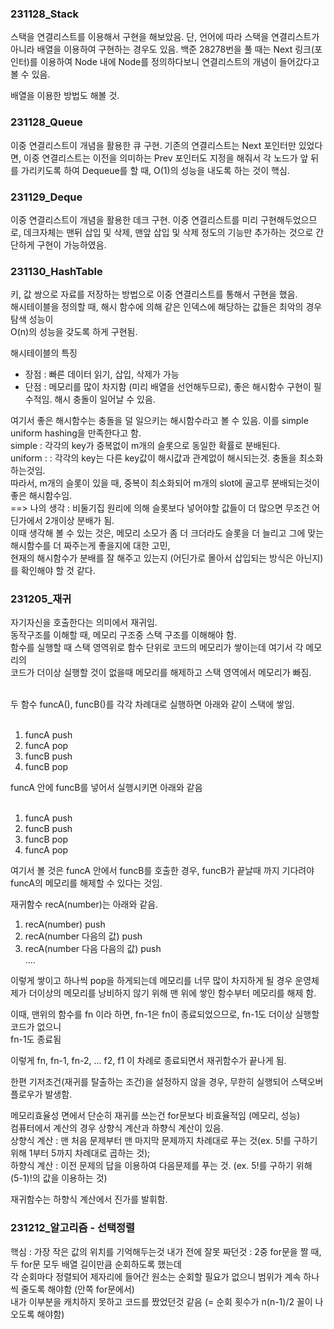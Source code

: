 <H3>231128_Stack</H3>
스택을 연결리스트를 이용해서 구현을 해보았음.
단, 언어에 따라 스택을 연결리스트가 아니라 배열을 이용하여 구현하는 경우도 있음.
백준 28278번을 풀 때는 Next 링크(포인터)를 이용하여 Node 내에 Node를 정의하다보니
연결리스트의 개념이 들어갔다고 볼 수 있음.

배열을 이용한 방법도 해볼 것.

<H3>231128_Queue</H3>
이중 연결리스트이 개념을 활용한 큐 구현.
기존의 연결리스트는 Next 포인터만 있었다면, 이중 연결리스트는 이전을 의미하는 Prev 포인터도
지정을 해줘서 각 노드가 앞 뒤를 가리키도록 하여 Dequeue를 할 때, O(1)의 성능을 내도록 하는 것이 핵심.

<H3>231129_Deque</H3>
이중 연결리스트이 개념을 활용한 데크 구현.
이중 연결리스트를 미리 구현해두었으므로, 데크자체는 맨뒤 삽입 및 삭제, 맨앞 삽입 및 삭제 정도의 기능만
추가하는 것으로 간단하게 구현이 가능하였음.

<H3>231130_HashTable</H3>
키, 값 쌍으로 자료를 저장하는 방법으로 이중 연결리스트를 통해서 구현을 했음.<br/>
해시테이블을 정의할 때, 해시 함수에 의해 같은 인덱스에 해당하는 값들은 최악의 경우 탐색 성능이 <br/>
O(n)의 성능을 갖도록 하게 구현됨.<br/>

해시테이블의 특징
- 장점 : 빠른 데이터 읽기, 삽입, 삭제가 가능
- 단점 : 메모리를 많이 차지함 (미리 배열을 선언해두므로), 좋은 해시함수 구현이 필수적임.
         해시 충돌이 일어날 수 있음.

여기서 좋은 해시함수는 충돌을 덜 일으키는 해시함수라고 볼 수 있음. 이를 simple uniform hashing을 만족한다고 함.<br/>
simple : 각각의 key가 중복없이 m개의 슬롯으로 동일한 확률로 분배된다.<br/>
uniform : : 각각의 key는 다른 key값이 해시값과 관계없이 해시되는것. 충돌을 최소화 하는것임.<br/>
따라서, m개의 슬롯이 있을 때, 중복이 최소화되어 m개의 slot에 골고루 분배되는것이 좋은 해시함수임.<br/>
==> 나의 생각 : 비둘기집 원리에 의해 슬롯보다 넣어야할 값들이 더 많으면 무조건 어딘가에서 2개이상 분배가 됨.<br/>
                이때 생각해 볼 수 있는 것은, 메모리 소모가 좀 더 크더라도 슬롯을 더 늘리고 그에 맞는 해시함수를 더 짜주는게 좋을지에 대한 고민,<br/>
                현재의 해시함수가 분배를 잘 해주고 있는지 (어딘가로 몰아서 삽입되는 방식은 아닌지)를 확인해야 할 것 같다.



<H3>231205_재귀</H3>
자기자신을 호출한다는 의미에서 재귀임.<br>
동작구조를 이해할 때, 메모리 구조중 스택 구조를 이해해야 함.<br>
함수를 실행할 때 스택 영역위로 함수 단위로 코드의 메모리가 쌓이는데 여기서 각 메모리의<br>
코드가 더이상 실행할 것이 없을때 메모리를 해제하고 스택 영역에서 메모리가 빠짐.<br><br>

두 함수 funcA(), funcB()를 각각 차례대로 실행하면 아래와 같이 스택에 쌓임.<br><br>

1. funcA push<br>
2. funcA pop<br>
3. funcB push<br>
4. funcB pop

funcA 안에 funcB를 넣어서 실행시키면 아래와 같음<br><br>

1. funcA push<br>
2. funcB push<br>
3. funcB pop<br>
4. funcA pop<br>

여기서 볼 것은 funcA 안에서 funcB를 호출한 경우, funcB가 끝날때 까지 기다려야 funcA의 메모리를
해제할 수 있다는 것임.


재귀함수 recA(number)는 아래와 같음.<br>

1. recA(number) push<br>
2. recA(number 다음의 값) push<br>
3. recA(number 다음 다음의 값) push<br>
....<br>

이렇게 쌓이고 하나씩 pop을 하게되는데 메모리를 너무 많이 차지하게 될 경우 운영체제가 더이상의 메모리를 낭비하지 않기 위해 맨 위에 쌓인 함수부터 메모리를 해제 함.<br>

이때, 맨위의 함수를 fn 이라 하면, fn-1은 fn이 종료되었으므로, fn-1도 더이상 실행할 코드가 없으니<br>
fn-1도 종료됨<br>

이렇게 fn, fn-1, fn-2, ... f2, f1 이 차례로 종료되면서 재귀함수가 끝나게 됨.<br>

한편 기저조건(재귀를 탈출하는 조건)을 설정하지 않을 경우, 무한히 실행되어 스택오버플로우가 발생함.<br>

메모리효율성 면에서 단순히 재귀를 쓰는건 for문보다 비효율적임 (메모리, 성능)<br>
컴퓨터에서 계산의 경우 상향식 계산과 하향식 계산이 있음.<br>
상향식 계산 : 맨 처음 문제부터 맨 마지막 문제까지 차례대로 푸는 것(ex. 5!를 구하기 위해 1부터 5까지 차례대로 곱하는 것);<br>
하향식 계산 : 이전 문제의 답을 이용하여 다음문제를 푸는 것. (ex. 5!를 구하기 위해 (5-1)!의 값을 이용하는 것)<br>

재귀함수는 하향식 계산에서 진가를 발휘함.<br/>

<H3>231212_알고리즘 - 선택정렬</H3>
핵심 : 가장 작은 값의 위치를 기억해두는것
내가 전에 잘못 짜던것 : 2중 for문을 짤 때, 두 for문 모두 배열 길이만큼 순회하도록 했는데<br>
각 순회마다 정렬되어 제자리에 들어간 원소는 순회할 필요가 없으니 범위가 계속 하나씩 줄도록 해야함 (안쪽 for문에서) <br>
내가 이부분을 캐치하지 못하고 코드를 짰었던것 같음 (= 순회 횟수가 n(n-1)/2 꼴이 나오도록 해야함)